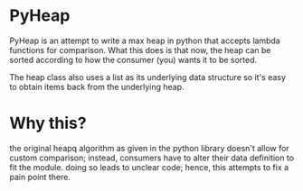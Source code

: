 # PyHeap
PyHeap is an attempt to write a max heap in python that accepts lambda functions for comparison. What this does is that now, the heap can be sorted according to how the consumer (you) wants it to be sorted.

The heap class also uses a list as its underlying data structure so it's easy to obtain items back from the underlying heap.

# Why this?
the original heapq algorithm as given in the python library doesn't allow for custom comparison; instead, consumers have to alter their data definition to fit the module. doing so leads to unclear code; hence, this attempts to fix a pain point there.
